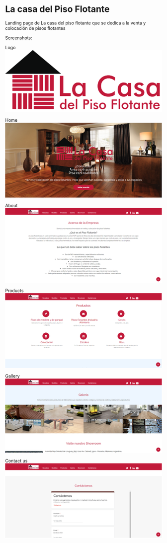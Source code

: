 # La casa del Piso Flotante
Landing page de La casa del piso flotante que se dedica a la venta y colocación de pisos flotantes

Screenshots:

Logo
![Logo](https://github.com/elcaesar/lacasadelpisoflotante/blob/master/img/logo_piso.png?raw=true)

Home
![Home](https://github.com/elcaesar/lacasadelpisoflotante/blob/master/img/screenshots/1.png?raw=true)

About
![About](https://github.com/elcaesar/lacasadelpisoflotante/blob/master/img/screenshots/2.png?raw=true)

Products
![products](https://github.com/elcaesar/lacasadelpisoflotante/blob/master/img/screenshots/3.png?raw=true)

Gallery
![Gallery](https://github.com/elcaesar/lacasadelpisoflotante/blob/master/img/screenshots/4.png?raw=true)

Contact us
![contatus](https://github.com/elcaesar/lacasadelpisoflotante/blob/master/img/screenshots/5.png?raw=true)
